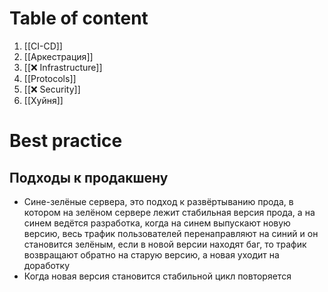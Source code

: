 # Table of content
1. [[CI-CD]]
2. [[Аркестрация]]
3. [[❌ Infrastructure]]
4. [[Protocols]]
5. [[❌ Security]]
6. [[Хуйня]]
# Best practice
## Подходы к продакшену
- Сине-зелёные сервера, это подход к развёртыванию прода, в котором на зелёном сервере лежит стабильная версия прода, а на синем ведётся разработка, когда на синем выпускают новую версию, весь трафик пользователей перенаправляют на синий и он становится зелёным, если в новой версии находят баг, то трафик возвращают обратно на старую версию, а новая уходит на доработку
- Когда новая версия становится стабильной цикл повторяется